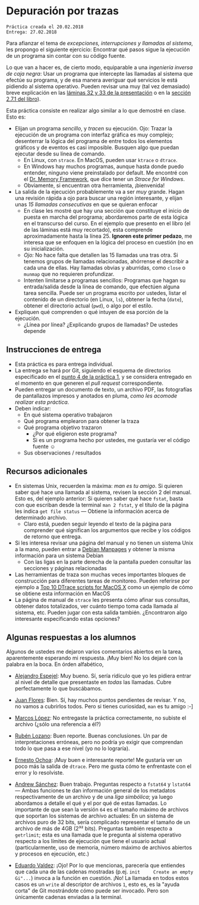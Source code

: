 # Depuración por trazas

    Práctica creada el 20.02.2018
	Entrega: 27.02.2018

Para afianzar el tema de _excepciones, interrupciones y llamadas al
sistema_, les propongo el siguiente ejercicio: Encontrar qué pasos
sigue la ejecución de un programa sin contar con su código fuente.

Lo que van a hacer es, de cierto modo, equiparable a una _ingeniería
inversa de caja negra_: Usar un programa que intercepte las llamadas
al sistema que efectúe su programa, y de esa manera averiguar qué
servicios le está pidiendo al sistema operativo. Pueden revisar una
muy (tal vez demasiado) breve explicación en las
[láminas 32 y 33 de la presentación](http://gwolf.sistop.org/laminas/03-relacion-con-el-hardware.pdf#page=32)
o en la
[sección 2.7.1 del libro](http://sistop.org/pdf/sistemas_operativos.pdf)).

Esta práctica consiste en realizar algo similar a lo que demostré en
clase. Esto es:

- Elijan un programa _sencillo_, y _tracen_ su ejecución. Ojo: Trazar
  la ejecución de un programa con interfaz gráfica es muy complejo;
  desenterrar la lógica del programa de entre todos los elementos
  gráficos y de eventos es casi imposible. Busquen algo que puedan
  ejecutar desde su línea de comando.
    - En Linux, con `strace`. En MacOS, pueden usar `ktrace` o
      `dtrace`.
    - En Windows hay muchos programas, aunque hasta donde puedo
      entender, ninguno viene preinstalado por default. Me encontré
      con el [Dr. Memory Framework](http://drmemory.org/), que dice
      tener un _Strace for Windows_.
    - Obviamente, si encuentran otra herramienta, ¡bienvenida!
- La salida de la ejecución probablemente va a ser _muy_
  grande. Hagan una revisión rápida a ojo para buscar una región
  interesante, y elijan unas _15 llamadas consecutivas_ en que se
  quieran enfocar
    - En clase les mostré que hay una sección que constituye el inicio
      de puesta en marcha del programa; abordaremos parte de esta
      lógica en el transcurso del curso. En el ejemplo que presento en
      el libro (el de las láminas está muy recortado), esta comprende
      aproximadamente hasta la línea 25. **Ignoren este primer
      pedazo**, me interesa que se enfoquen en la lógica del proceso
      en cuestión (no en su inicialización.
    - _Ojo:_ No hace falta que detallen las 15 llamadas una tras
      otra. Si tenemos grupos de llamadas relacionadas, ahórrense el
      describir a cada una de ellas. Hay llamadas obvias y aburridas,
      como `close` o `munmap` que no requieren profundizar.
    - Intenten limitarse a programas sencillos: Programas que hagan su
      entrada/salida desde la línea de comando, que efectúen alguna
      tarea sencilla. Puede ser un programa escrito por ustedes,
      listar el contenido de un directorio (en Linux, `ls`), obtener
      la fecha (`date`), obtener el directorio actual (`pwd`), o algo
      por el estilo.
- Expliquen qué comprenden o qué intuyen de esa porción de la
  ejecución.
    - ¿Línea por línea? ¿Explicando grupos de llamadas? De ustedes
      depende

## Instrucciones de entrega

- Esta práctica es para entrega individual.
- La entrega se hará por Git, siguiendo el esquema de directorios
  especificado en el
  [punto 4 de la práctica 1](https://github.com/gwolf/sistop-2018-2/blob/master/practicas/1/README.md),
  y se considera entregado en el momento en que generen el _pull
  request_ correspondiente.
- Pueden entregar un documento de texto, un archivo PDF, las
  fotografías de pantallazos impresos y anotados en pluma, _como les
  acomode realizar esta práctica_.
- Deben indicar:
    - En qué sistema operativo trabajaron
    - Qué programa emplearon para obtener la traza
    - Qué programa objetivo trazaron
        - ¿Por qué eligieron este programa?
		- Si es un programa hecho por ustedes, me gustaría ver el
          código fuente ☺
	- Sus observaciones / resultados

## Recursos adicionales

- En sistemas Unix, recuerden la máxima: _man es tu amigo_. Si quieren
  saber qué hace una llamada al sistema, revisen la sección 2 del
  manual. Esto es, del ejemplo anterior: Si quieren saber qué hace
  `fstat`, basta con que escriban desde la terminal `man 2 fstat`, y
  el título de la página les indica `get file status` — Obtiene la
  información acerca de determinado archivo.
    - Claro está, pueden seguir leyendo el texto de la página para
      comprender qué significan los argumentos que recibe y los
      códigos de retorno que entrega.
- Si les interesa revisar una página del manual y no tienen un sistema
  Unix a la mano, pueden entrar a
  [Debian Manpages](https://manpages.debian.org/) y obtener la misma
  información para un sistema Debian
    - Con las ligas en la parte derecha de la pantalla pueden
      consultar las secciones y páginas relacionadas
- Las herramientas de traza son muchas veces importantes bloques de
  construcción para diferentes tareas de monitoreo. Pueden referirse
  por ejemplo a
  [Top 10 DTrace scripts for MacOS X](http://dtrace.org/blogs/brendan/2011/10/10/top-10-dtrace-scripts-for-mac-os-x/)
  como un ejemplo de cómo se obtiene esta información en MacOS
- La página de manual de `strace` les presenta cómo afinar sus
  consultas, obtener datos totalizados, ver cuánto tiempo toma cada
  llamada al sistema, etc. Pueden jugar con esta salida
  también. ¿Encontraron algo interesante especificando estas opciones?

## Algunas respuestas a los alumnos

Algunos de ustedes me dejaron varios comentarios abiertos en la tarea,
aparentemente esperando mi respuesta. ¡Muy bien! No los dejaré con la
palabra en la boca. En órden alfabético,

- [Alejandro Espejel](EspejelAlejandro/Practica2): Muy bueno. Sí,
  sería ridículo que yo les pidiera entrar al nivel de detalle que
  presentaste en *todas* las llamadas. Cubre perfectamente lo que
  buscábamos.

- [Juan Flores](./FloresJuan/practica2.pdf): Bien. Sí, hay muchos
  puntos pendientes de revisar. Y no, no vamos a cubrirlos todos. Pero
  si tienes curiosidad, `man` es tu amigo :-]

- [Marcos López](./LopezMarcos/Practica2.pdf): No entregaste la
  práctica correctamente, no subiste el archivo (¿sólo una referencia
  a él?)

- [Rubén Lozano](LozanoRuben/practica2.txt): Buen reporte. Buenas
  conclusiones. Un par de interpretaciones erróneas, pero no podría yo
  exigir que comprendan todo lo que pasa a ese nivel (yo no lo
  lograría).

- [Ernesto Ochoa](./OchoaLuis/practica_2.pdf): ¡Muy buen e interesante
  reporte! Me gustaría ver un poco más la salida de `dtrace`. Pero me
  gusta cómo te enfrentaste con el error y lo resolviste.

- [Andrew Sánchez](./SanchezAndrew/DepuracionPorTraza.odt): Buen
  trabajo. Preguntas respecto a `fstat64` y `lstat64` — Ambas
  funciones te dan información general de los metadatos
  respectivamente de un archivo y de una *liga simbólica*; ya luego
  abordamos a detalle el qué y el por qué de estas llamadas. Lo
  importante de que sean la versión `64` es el tamaño máximo de
  archivos que soportan los sistemas de archivo actuales: En un
  sistema de archivos puro de 32 bits, sería complicado representar el
  tamaño de un archivo de más de 4GB (2³² bits). Preguntas también
  respecto a `getrlimit`; esta es una llamada que le pregunta al
  sistema operativo respecto a los límites de ejecución que tiene el
  usuario actual (particularmente, uso de memoria, número máximo de
  archivos abiertos y procesos en ejecución, etc.)

- [Eduardo Valdez](./ValdezEduardo/Practica_02.pdf): ¡Ojo! Por lo que
  mencionas, parecería que entiendes que cada una de las cadenas
  mostradas (p.ej. `init     Create an empty Gi"...`) invoca a la
  función en cuestión. ¡No! La llamada en todos estos casos es un
  `write` al descriptor de archivos `1`, esto es, es la "ayuda corta"
  de Git mostrándote cómo puede ser invocado. Pero son únicamente
  cadenas enviadas a la terminal.
